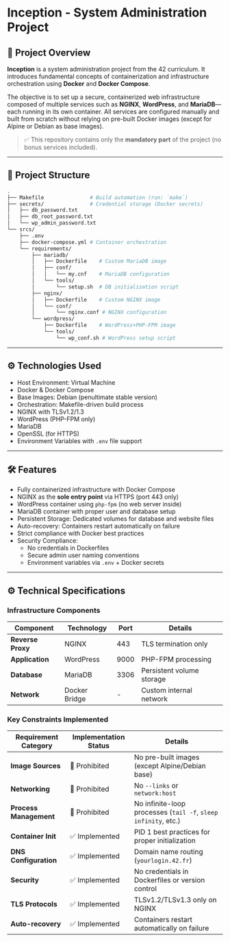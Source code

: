 # Inception - System Administration Project

## 📌 Project Overview

**Inception** is a system administration project from the 42 curriculum. It introduces fundamental concepts of containerization and infrastructure orchestration using **Docker** and **Docker Compose**.

The objective is to set up a secure, containerized web infrastructure composed of multiple services such as **NGINX**, **WordPress**, and **MariaDB**—each running in its own container. All services are configured manually and built from scratch without relying on pre-built Docker images (except for Alpine or Debian as base images).

> ✅ This repository contains only the **mandatory part** of the project (no bonus services included).

---

## 📂 Project Structure

```bash
.
├── Makefile               # Build automation (run: `make`)
├── secrets/               # Credential storage (Docker secrets)
│   ├── db_password.txt
│   ├── db_root_password.txt
│   └── wp_admin_password.txt
└── srcs/
    ├── .env
    ├── docker-compose.yml # Container orchestration
    └── requirements/
        ├── mariadb/
        │   ├── Dockerfile    # Custom MariaDB image
        │   ├── conf/
        │   │   └── my.cnf    # MariaDB configuration
        │   └── tools/
        │       └── setup.sh  # DB initialization script
        ├── nginx/
        │   ├── Dockerfile    # Custom NGINX image
        │   └── conf/
        │       └── nginx.conf # NGINX configuration
        └── wordpress/
            ├── Dockerfile    # WordPress+PHP-FPM image
            └── tools/
                └── wp_conf.sh # WordPress setup script
```
---

## ⚙️ Technologies Used
- Host Environment: Virtual Machine
- Docker & Docker Compose
- Base Images: Debian (penultimate stable version)
- Orchestration: Makefile-driven build process
- NGINX with TLSv1.2/1.3
- WordPress (PHP-FPM only)
- MariaDB
- OpenSSL (for HTTPS)
- Environment Variables with `.env` file support

---

## 🛠️ Features

- Fully containerized infrastructure with Docker Compose
- NGINX as the **sole entry point** via HTTPS (port 443 only)
- WordPress container using `php-fpm` (no web server inside)
- MariaDB container with proper user and database setup
- Persistent Storage: Dedicated volumes for database and website files
- Auto-recovery: Containers restart automatically on failure
- Strict compliance with Docker best practices
- Security Compliance: 
  - No credentials in Dockerfiles
  - Secure admin user naming conventions
  - Environment variables via `.env` + Docker secrets
---
## ⚙️ Technical Specifications

### Infrastructure Components
| Component        | Technology     | Port    | Details                      |
|------------------|----------------|---------|------------------------------|
| **Reverse Proxy** | NGINX          | 443     | TLS termination only         |
| **Application**   | WordPress      | 9000    | PHP-FPM processing           |
| **Database**      | MariaDB        | 3306    | Persistent volume storage    |
| **Network**       | Docker Bridge  | -       | Custom internal network      |

### Key Constraints Implemented
| Requirement Category | Implementation Status | Details |
|----------------------|------------------------|---------|
| **Image Sources**    | 🚫 Prohibited         | No pre-built images (except Alpine/Debian base) |
| **Networking**       | 🚫 Prohibited         | No `--links` or `network:host` |
| **Process Management** | 🚫 Prohibited         | No infinite-loop processes (`tail -f`, `sleep infinity`, etc.) |
| **Container Init**   | ✅ Implemented        | PID 1 best practices for proper initialization |
| **DNS Configuration** | ✅ Implemented        | Domain name routing (`yourlogin.42.fr`) |
| **Security**         | ✅ Implemented        | No credentials in Dockerfiles or version control |
| **TLS Protocols**    | ✅ Implemented        | TLSv1.2/TLSv1.3 only on NGINX |
| **Auto-recovery**    | ✅ Implemented        | Containers restart automatically on failure |


